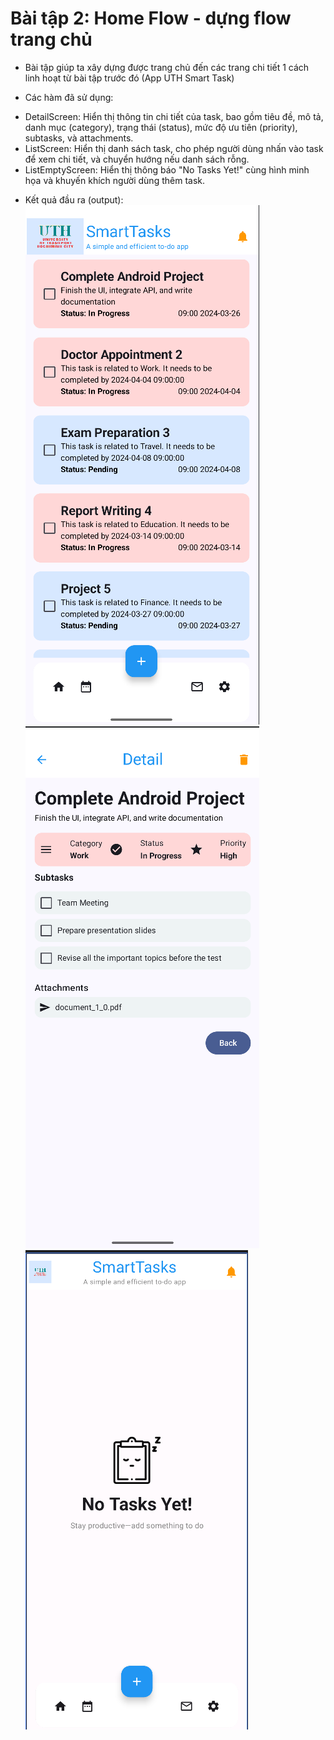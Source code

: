 # Bài tập 2: Home Flow - dựng flow trang chủ
- Bài tập giúp ta xây dựng được trang chủ đến các trang chi tiết 1 cách linh hoạt từ bài tập trước đó (App UTH Smart Task)

- Các hàm đã sử dụng:
 + DetailScreen: Hiển thị thông tin chi tiết của task, bao gồm tiêu đề, mô tả, danh mục (category), trạng thái (status), mức độ ưu tiên (priority), subtasks, và attachments.
 + ListScreen: Hiển thị danh sách task, cho phép người dùng nhấn vào task để xem chi tiết, và chuyển hướng nếu danh sách rỗng.
 + ListEmptyScreen: Hiển thị thông báo "No Tasks Yet!" cùng hình minh họa và khuyến khích người dùng thêm task.

- Kết quả đầu ra (output):
![Màn hình ListScreen](image.png)
![Màn hình DetailScren](image-1.png)
![Màn hình ListEmptyScreen](image-2.png)